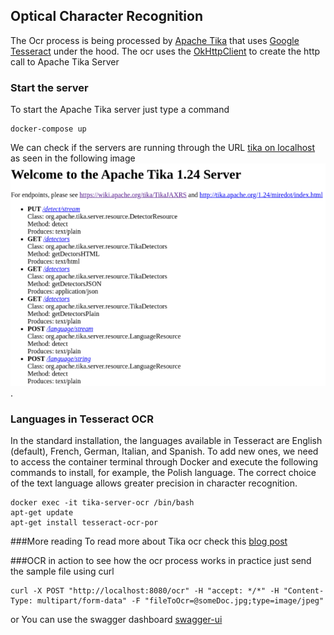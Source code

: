 ## Optical Character Recognition
The Ocr process is being processed by [Apache Tika](https://tika.apache.org/1.24/index.html) that uses [Google Tesseract](https://opensource.google/projects/tesseract) 
under the hood. The ocr uses the [OkHttpClient](https://square.github.io/okhttp) to create the http call to Apache Tika Server 

### Start the server
To start the Apache Tika server just type a command 
``` 
docker-compose up
```
We can check if the servers are running through the URL [tika on localhost](http://localhost:9998/) as seen in the following image ![alt text](tika_main.png).
### Languages in Tesseract OCR
In the standard installation, the languages available in Tesseract are English (default), French, German, Italian, and Spanish. To add new ones, we need to access the container terminal through Docker and execute the following commands to install, for example, the Polish language. The correct choice of the text language allows greater precision in character recognition.
```
docker exec -it tika-server-ocr /bin/bash
apt-get update
apt-get install tesseract-ocr-por
```
###More reading
To read more about Tika ocr check this [blog post](https://medium.com/@masreis/text-extraction-and-ocr-with-apache-tika-302464895e5f)

###OCR in action
to see how the ocr process works in practice just send the sample file using curl
```
curl -X POST "http://localhost:8080/ocr" -H "accept: */*" -H "Content-Type: multipart/form-data" -F "fileToOcr=@someDoc.jpg;type=image/jpeg"
```
or You can use the swagger dashboard [swagger-ui](http://localhost:8080/swagger-ui/)